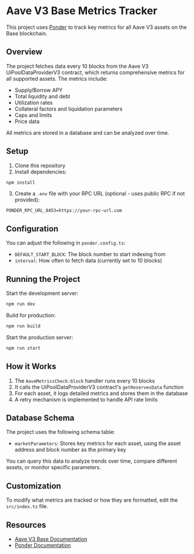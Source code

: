 # Aave V3 Base Metrics Tracker

This project uses [Ponder](https://ponder.sh/) to track key metrics for all Aave V3 assets on the Base blockchain.

## Overview

The project fetches data every 10 blocks from the Aave V3 UiPoolDataProviderV3 contract, which returns comprehensive metrics for all supported assets. The metrics include:

- Supply/Borrow APY
- Total liquidity and debt 
- Utilization rates
- Collateral factors and liquidation parameters
- Caps and limits
- Price data

All metrics are stored in a database and can be analyzed over time.

## Setup

1. Clone this repository
2. Install dependencies:
```bash
npm install
```
3. Create a `.env` file with your RPC URL (optional - uses public RPC if not provided):
```
PONDER_RPC_URL_8453=https://your-rpc-url.com
```

## Configuration

You can adjust the following in `ponder.config.ts`:

- `DEFAULT_START_BLOCK`: The block number to start indexing from
- `interval`: How often to fetch data (currently set to 10 blocks)

## Running the Project

Start the development server:
```bash
npm run dev
```

Build for production:
```bash
npm run build
```

Start the production server:
```bash
npm run start
```

## How it Works

1. The `AaveMetricsCheck:block` handler runs every 10 blocks
2. It calls the UiPoolDataProviderV3 contract's `getReservesData` function
3. For each asset, it logs detailed metrics and stores them in the database
4. A retry mechanism is implemented to handle API rate limits

## Database Schema

The project uses the following schema table:

- `marketParameters`: Stores key metrics for each asset, using the asset address and block number as the primary key

You can query this data to analyze trends over time, compare different assets, or monitor specific parameters.

## Customization

To modify what metrics are tracked or how they are formatted, edit the `src/index.ts` file.

## Resources

- [Aave V3 Base Documentation](https://docs.aave.com/developers/deployed-contracts/v3-mainnet/base)
- [Ponder Documentation](https://ponder.sh/docs) 